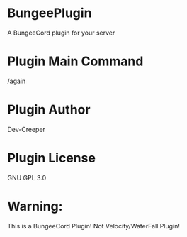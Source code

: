 # BungeePlugin
A BungeeCord plugin for your server
# Plugin Main Command
/again
# Plugin Author
Dev-Creeper
# Plugin License
GNU GPL 3.0


# Warning:
This is a BungeeCord Plugin!
Not Velocity/WaterFall Plugin!

